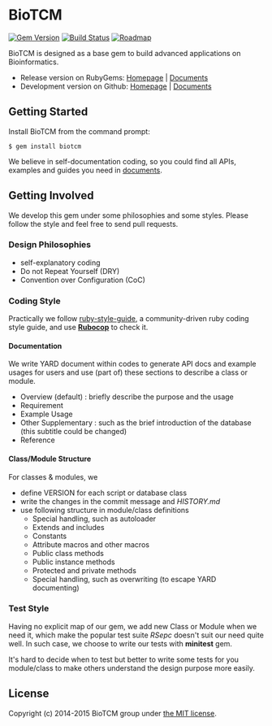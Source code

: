 # BioTCM

[![Gem Version](https://badge.fury.io/rb/biotcm.svg)](http://badge.fury.io/rb/biotcm)
[![Build Status](https://travis-ci.org/biotcm/biotcm.svg?branch=master)](https://travis-ci.org/biotcm/biotcm)
[![Roadmap](https://img.shields.io/badge/libreboard-roadmap-blue.svg?style=flat)](http://libreboard.com/boards/k7ojKM7FNXM9MBk3M/biotcm-roadmap)

BioTCM is designed as a base gem to build advanced applications on Bioinformatics.

* Release version on RubyGems:
	[Homepage](http://rubygems.org/gems/biotcm) | [Documents](http://rubydoc.info/gems/biotcm/frames)
* Development version on Github:
	[Homepage](http://biotcm.github.io/biotcm) | [Documents](http://biotcm.github.io/biotcm/doc/frames.html)


## Getting Started

Install BioTCM from the command prompt:

	$ gem install biotcm

We believe in self-documentation coding, so you could find all APIs, examples and guides you need in [documents](http://biotcm.github.io/biotcm/doc/frames.html).


## Getting Involved

We develop this gem under some philosophies and some styles. Please follow the style and feel free to send pull requests.

### Design Philosophies

* self-explanatory coding
* Do not Repeat Yourself (DRY)
* Convention over Configuration (CoC)

### Coding Style

Practically we follow [ruby-style-guide](https://github.com/bbatsov/ruby-style-guide), a community-driven ruby coding style guide, and use [**Rubocop**](https://github.com/bbatsov/rubocop) to check it.

#### Documentation

We write YARD document within codes to generate API docs and example usages for users and use (part of) these sections to describe a class or module.

* Overview (default) : briefly describe the purpose and the usage
* Requirement
* Example Usage
* Other Supplementary : such as the brief introduction of the
  database (this subtitle could be changed)
* Reference

#### Class/Module Structure

For classes & modules, we

* define VERSION for each script or database class
* write the changes in the commit message and _HISTORY.md_
* use following structure in module/class definitions
	* Special handling, such as autoloader
	* Extends and includes
	* Constants
	* Attribute macros and other macros
	* Public class methods
	* Public instance methods
	* Protected and private methods
	* Special handling, such as overwriting (to escape YARD documenting)

### Test Style

Having no explicit map of our gem, we add new Class or Module when we need it, which make the popular test suite _RSepc_ doesn't suit our need quite well. In such case, we choose to write our tests with __minitest__ gem.

It's hard to decide when to test but better to write some tests for you module/class to make others understand the design purpose more easily.


## License

Copyright (c) 2014-2015 BioTCM group under [the MIT license](https://github.com/biotcm/biotcm/blob/master/LICENSE).
